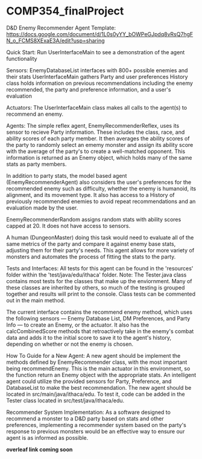 # COMP354_finalProject
D&D Enemy Recommender Agent Template: https://docs.google.com/document/d/1L0s0yYY_bOWPeGJpdq8vRsQ7hgFN_o_FCMS8XExaE3A/edit?usp=sharing

Quick Start:
Run UserInterfaceMain to see a demonstration of the agent functionality


Sensors: 
EnemyDatabaseList interfaces with 800+ possible enemies and their stats
UserInterfaceMain gathers Party and user preferences
History class holds information on previous recommendations including the enemy recommended, the party and preference information, and a user's evaluation

Actuators:
The UserInterfaceMain class  makes all calls to the agent(s) to recommend an enemy.

Agents:
The simple reflex agent, EnemyRecommenderReflex, uses its sensor to recieve Party information. These includes the class, race, and ability scores of each party member. It then averages the ability scores of the party to randomly select an ememy monster and assign its ability score with the average of the party's to create a well-matched opponent. This information is returned as an Enemy object, which holds many of the same stats as party members.

In addition to party stats, the  model based agent (EnemyRecommenderAgent) also considers the user's preferences for the recommended enemy such as difficulty, whether the enemy is humanoid, its alignment, and its movement type. It also has access to a History of previously recommended enemies to avoid repeat recommendations and an evaluation made by the user.

EnemyRecommenderRandom assigns random stats with ability scores capped at 20. It does not have access to sensors.

A human (DungeonMaster) doing this task would need to evaluate all of the same metrics of the party and compare it against enemy base stats, adjusting them for their party's needs. This agent allows for more variety of monsters and automates the process of fitting the stats to the party.


Tests and Interfaces:
All tests for this agent can be found in the 'resources' folder within the 'test/java/edu/ithaca' folder. 
Note: The Tester.java class contains most tests for the classes that make up the enviornment. Many of these classes are inherited by others, so much of the testing is grouped together and results will print to the console. Class tests can be commented out in the main method.

The current interface contains the recommend enemy method, which uses the following sensors — Enemy Database List, DM Preferences, and Party Info —  to create an Enemy, or the actuator. It also has the calcCombinedScore methods that retroactively take in the enemy's combat data and adds it to the initial score to save it to the agent's history, depending on whether or not the enemy is chosen.


How To Guide for a New Agent:
A new agent should be implement the methods defined by EnemyRecommender class, with the most important being recommendEnemy. This is the main actuator in this environment, so the function return an Enemy object with the appropriate stats. An intelligent agent could utilize the provided sensors for Party, Preference, and DatabaseList to make the best recommendation. The new agent should be located in src/main/java/ithaca/edu. To test it, code can be added in the Tester class located in src/test/java/ithaca/edu. 


Recommender System Implementation:
As a software designed to recommend a monster to a D&D party based on stats and other preferences, implementing a recommender system based on the party's response to previous monsters would be an effective way to ensure our agent is as informed as possible. 

**overleaf link coming soon**